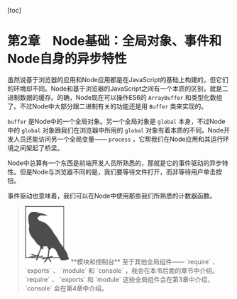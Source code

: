 [toc]

# 第2章　Node基础：全局对象、事件和Node自身的异步特性

虽然说基于浏览器的应用和Node应用都是在JavaScript的基础上构建的，但它们的环境却不同。Node和基于浏览器的JavaScript之间有一个本质的区别，就是二进制数据的缓存。的确，Node现在可以操作ES6的 `ArrayBuffer` 和类型化数组了。不过Node中大部分跟二进制有关的功能还是用 `Buffer` 类来实现的。

`buffer` 是Node中的一个全局对象。另一个全局对象是 `global` 本身，不过Node中的 `global` 对象跟我们在浏览器中所用的 `global` 对象有着本质的不同。Node开发人员还能访问另一个全局变量—— `process` ，它帮我们在Node应用和其运行环境之间架起了桥梁。

Node中总算有一个东西是前端开发人员所熟悉的，那就是它的事件驱动的异步特性。但是Node与浏览器不同的是，我们要等待文件打开，而非等待用户单击按钮。

事件驱动也意味着，我们可以在Node中使用那些我们所熟悉的计数器函数。

> <img class="my_markdown" src="./images/27.png" style="width:99px;  height: 131px; " width="10%"/>
> **模块和控制台**
> 至于其他全局组件—— `require` 、 `exports` 、 `module` 和 `console` ，我会在本书后面的章节中介绍。 `require` 、 `exports` 和 `module` 这些全局组件会在第3章中介绍， `console` 会在第4章中介绍。

